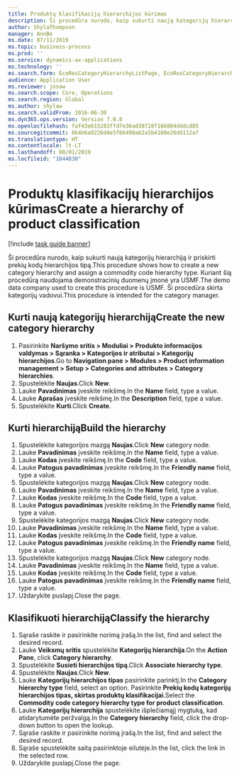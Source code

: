 ```yaml
---
title: Produktų klasifikacijų hierarchijos kūrimas
description: Ši procedūra nurodo, kaip sukurti naują kategorijų hierarchiją ir priskirti prekių kodų hierarchijos tipą.
author: ShylaThompson
manager: AnnBe
ms.date: 07/11/2019
ms.topic: business-process
ms.prod: ''
ms.service: dynamics-ax-applications
ms.technology: ''
ms.search.form: EcoResCategoryHierarchyListPage, EcoResCategoryHierarchyCreate, EcoResCategory, EcoResCategoryHierarchyRole
audience: Application User
ms.reviewer: josaw
ms.search.scope: Core, Operations
ms.search.region: Global
ms.author: shylaw
ms.search.validFrom: 2016-06-30
ms.dyn365.ops.version: Version 7.0.0
ms.openlocfilehash: faf43eb15283ffd7e36ad38728f166884dddcd85
ms.sourcegitcommit: 8b4b6a9226d4e5f66498ab2a5b4160e26dd112af
ms.translationtype: HT
ms.contentlocale: lt-LT
ms.lasthandoff: 08/01/2019
ms.locfileid: "1844830"
---
```

# <a name="create-a-hierarchy-of-product-classification"></a><span data-ttu-id="c3b78-103">Produktų klasifikacijų hierarchijos kūrimas</span><span class="sxs-lookup"><span data-stu-id="c3b78-103">Create a hierarchy of product classification</span></span>

[!include [task guide banner](../../includes/task-guide-banner.md)]

<span data-ttu-id="c3b78-104">Ši procedūra nurodo, kaip sukurti naują kategorijų hierarchiją ir priskirti prekių kodų hierarchijos tipą.</span><span class="sxs-lookup"><span data-stu-id="c3b78-104">This procedure shows how to create a new category hierarchy and assign a commodity code hierarchy type.</span></span> <span data-ttu-id="c3b78-105">Kuriant šią procedūrą naudojama demonstracinių duomenų įmonė yra USMF.</span><span class="sxs-lookup"><span data-stu-id="c3b78-105">The demo data company used to create this procedure is USMF.</span></span> <span data-ttu-id="c3b78-106">Ši procedūra skirta kategorijų vadovui.</span><span class="sxs-lookup"><span data-stu-id="c3b78-106">This procedure is intended for the category manager.</span></span>


## <a name="create-the-new-category-hierarchy"></a><span data-ttu-id="c3b78-107">Kurti naują kategorijų hierarchiją</span><span class="sxs-lookup"><span data-stu-id="c3b78-107">Create the new category hierarchy</span></span>
1. <span data-ttu-id="c3b78-108">Pasirinkite **Naršymo sritis > Moduliai > Produkto informacijos valdymas > Sąranka > Kategorijos ir atributai > Kategorijų hierarchijos**.</span><span class="sxs-lookup"><span data-stu-id="c3b78-108">Go to **Navigation pane > Modules > Product information management > Setup > Categories and attributes > Category hierarchies**.</span></span>
2. <span data-ttu-id="c3b78-109">Spustelėkite **Naujas**.</span><span class="sxs-lookup"><span data-stu-id="c3b78-109">Click **New**.</span></span>
3. <span data-ttu-id="c3b78-110">Lauke **Pavadinimas** įveskite reikšmę.</span><span class="sxs-lookup"><span data-stu-id="c3b78-110">In the **Name** field, type a value.</span></span>
4. <span data-ttu-id="c3b78-111">Lauke **Aprašas** įveskite reikšmę.</span><span class="sxs-lookup"><span data-stu-id="c3b78-111">In the **Description** field, type a value.</span></span>
5. <span data-ttu-id="c3b78-112">Spustelėkite **Kurti**.</span><span class="sxs-lookup"><span data-stu-id="c3b78-112">Click **Create**.</span></span>

## <a name="build-the-hierarchy"></a><span data-ttu-id="c3b78-113">Kurti hierarchiją</span><span class="sxs-lookup"><span data-stu-id="c3b78-113">Build the hierarchy</span></span>
1. <span data-ttu-id="c3b78-114">Spustelėkite kategorijos mazgą **Naujas**.</span><span class="sxs-lookup"><span data-stu-id="c3b78-114">Click **New** category node.</span></span>
2. <span data-ttu-id="c3b78-115">Lauke **Pavadinimas** įveskite reikšmę.</span><span class="sxs-lookup"><span data-stu-id="c3b78-115">In the **Name** field, type a value.</span></span>
3. <span data-ttu-id="c3b78-116">Lauke **Kodas** įveskite reikšmę.</span><span class="sxs-lookup"><span data-stu-id="c3b78-116">In the **Code** field, type a value.</span></span>
4. <span data-ttu-id="c3b78-117">Lauke **Patogus pavadinimas** įveskite reikšmę.</span><span class="sxs-lookup"><span data-stu-id="c3b78-117">In the **Friendly name** field, type a value.</span></span>
5. <span data-ttu-id="c3b78-118">Spustelėkite kategorijos mazgą **Naujas**.</span><span class="sxs-lookup"><span data-stu-id="c3b78-118">Click **New** category node.</span></span>
6. <span data-ttu-id="c3b78-119">Lauke **Pavadinimas** įveskite reikšmę.</span><span class="sxs-lookup"><span data-stu-id="c3b78-119">In the **Name** field, type a value.</span></span>
7. <span data-ttu-id="c3b78-120">Lauke **Kodas** įveskite reikšmę.</span><span class="sxs-lookup"><span data-stu-id="c3b78-120">In the **Code** field, type a value.</span></span>
8. <span data-ttu-id="c3b78-121">Lauke **Patogus pavadinimas** įveskite reikšmę.</span><span class="sxs-lookup"><span data-stu-id="c3b78-121">In the **Friendly name** field, type a value.</span></span>
9. <span data-ttu-id="c3b78-122">Spustelėkite kategorijos mazgą **Naujas**.</span><span class="sxs-lookup"><span data-stu-id="c3b78-122">Click **New** category node.</span></span>
10. <span data-ttu-id="c3b78-123">Lauke **Pavadinimas** įveskite reikšmę.</span><span class="sxs-lookup"><span data-stu-id="c3b78-123">In the **Name** field, type a value.</span></span>
11. <span data-ttu-id="c3b78-124">Lauke **Kodas** įveskite reikšmę.</span><span class="sxs-lookup"><span data-stu-id="c3b78-124">In the **Code** field, type a value.</span></span>
12. <span data-ttu-id="c3b78-125">Lauke **Patogus pavadinimas** įveskite reikšmę.</span><span class="sxs-lookup"><span data-stu-id="c3b78-125">In the **Friendly name** field, type a value.</span></span>
13. <span data-ttu-id="c3b78-126">Spustelėkite kategorijos mazgą **Naujas**.</span><span class="sxs-lookup"><span data-stu-id="c3b78-126">Click **New** category node.</span></span>
14. <span data-ttu-id="c3b78-127">Lauke **Pavadinimas** įveskite reikšmę.</span><span class="sxs-lookup"><span data-stu-id="c3b78-127">In the **Name** field, type a value.</span></span>
15. <span data-ttu-id="c3b78-128">Lauke **Kodas** įveskite reikšmę.</span><span class="sxs-lookup"><span data-stu-id="c3b78-128">In the **Code** field, type a value.</span></span>
16. <span data-ttu-id="c3b78-129">Lauke **Patogus pavadinimas** įveskite reikšmę.</span><span class="sxs-lookup"><span data-stu-id="c3b78-129">In the **Friendly name** field, type a value.</span></span>
17. <span data-ttu-id="c3b78-130">Uždarykite puslapį.</span><span class="sxs-lookup"><span data-stu-id="c3b78-130">Close the page.</span></span>

## <a name="classify-the-hierarchy"></a><span data-ttu-id="c3b78-131">Klasifikuoti hierarchiją</span><span class="sxs-lookup"><span data-stu-id="c3b78-131">Classify the hierarchy</span></span>
1. <span data-ttu-id="c3b78-132">Sąraše raskite ir pasirinkite norimą įrašą.</span><span class="sxs-lookup"><span data-stu-id="c3b78-132">In the list, find and select the desired record.</span></span>
2. <span data-ttu-id="c3b78-133">Lauke **Veiksmų sritis** spustelėkite **Kategorijų hierarchija**.</span><span class="sxs-lookup"><span data-stu-id="c3b78-133">On the **Action Pane**, click **Category hierarchy**.</span></span>
3. <span data-ttu-id="c3b78-134">Spustelėkite **Susieti hierarchijos tipą**.</span><span class="sxs-lookup"><span data-stu-id="c3b78-134">Click **Associate hierarchy type**.</span></span>
4. <span data-ttu-id="c3b78-135">Spustelėkite **Naujas**.</span><span class="sxs-lookup"><span data-stu-id="c3b78-135">Click **New**.</span></span>
5. <span data-ttu-id="c3b78-136">Lauke **Kategorijų hierarchijos tipas** pasirinkite parinktį.</span><span class="sxs-lookup"><span data-stu-id="c3b78-136">In the **Category hierarchy type** field, select an option.</span></span> <span data-ttu-id="c3b78-137">Pasirinkite **Prekių kodų kategorijų hierarchijos tipas, skirtas produktų klasifikacijai**.</span><span class="sxs-lookup"><span data-stu-id="c3b78-137">Select the **Commodity code category hierarchy type for product classification**.</span></span>  
6. <span data-ttu-id="c3b78-138">Lauke **Kategorijų hierarchija** spustelėkite išplečiamąjį mygtuką, kad atidarytumėte peržvalgą.</span><span class="sxs-lookup"><span data-stu-id="c3b78-138">In the **Category hierarchy** field, click the drop-down button to open the lookup.</span></span>
7. <span data-ttu-id="c3b78-139">Sąraše raskite ir pasirinkite norimą įrašą.</span><span class="sxs-lookup"><span data-stu-id="c3b78-139">In the list, find and select the desired record.</span></span>
8. <span data-ttu-id="c3b78-140">Sąraše spustelėkite saitą pasirinktoje eilutėje.</span><span class="sxs-lookup"><span data-stu-id="c3b78-140">In the list, click the link in the selected row.</span></span>
9. <span data-ttu-id="c3b78-141">Uždarykite puslapį.</span><span class="sxs-lookup"><span data-stu-id="c3b78-141">Close the page.</span></span>

